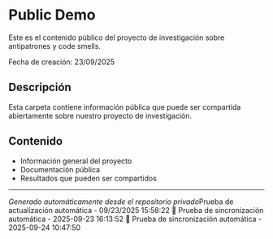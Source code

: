 # Public Demo

Este es el contenido público del proyecto de investigación sobre antipatrones y code smells.

Fecha de creación: 23/09/2025

## Descripción
Esta carpeta contiene información pública que puede ser compartida abiertamente sobre nuestro proyecto de investigación.

## Contenido
- Información general del proyecto
- Documentación pública
- Resultados que pueden ser compartidos

---
*Generado automáticamente desde el repositorio privado*Prueba de actualización automática - 09/23/2025 15:58:22
🚀 Prueba de sincronización automática - 2025-09-23 16:13:52
🚀 Prueba de sincronización automática - 2025-09-24 10:47:50
